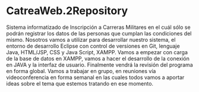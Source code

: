 # CatreaWeb.2Repository
Sistema informatizado de Inscripción a Carreras Militares en el cuál sólo se podrán registrar los datos de las personas que cumplan las condiciones del mismo. Nosotros vamos a utilizar para desarrollar nuestro sistema, el entorno de desarrollo Eclipse con control de versiones en Git, lenguaje Java, HTML/JSP, CSS y Java Script, XAMPP. Vamos a empezar con carga de la base de datos en XAMPP, vamos a hacer el desarrollo de la conexión en JAVA y la interfaz de usuario. Finalmente vendrá la revisión del programa en forma global. Vamos a trabajar en grupo, en reuniones vía videoconferencia en forma semanal en las cuales todos vamos a aportar ideas sobre el tema que estemos tratando en ese momento.
